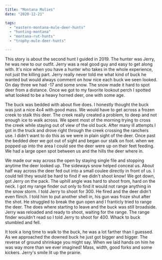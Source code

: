 ```yaml
---
title: "Montana Mulies"
date: "2020-12-21"

tags: 
  - "eastern-montana-mule-deer-hunts"
  - "hunting-montana"
  - "montana-rut-hunts"
  - "trophy-mule-deer-hunts"

---
```


This story is about the second hunt I guided in 2019. The hunter was Jerry, he was new to our outfit. Jerry was a real good guy and easy to get along with. It's nice when you have a hunter who takes in the whole experience, not just the killing part. Jerry really never told me what kind of buck he wanted but would always comment on how nice each buck we seen looked. On day three we had -17 and some snow. The snow made it hard to spot deer from a distance. Once we got to my favorite lookout perch I spotted what looked to be a heavy horned deer, one with some age.

The buck was bedded with about five does. I honestly thought the buck was just a nice 4x4 with good mass. We would have to get across a frozen creek to stalk this deer. The creek really created a problem, to deep and not enough ice to walk across. We spent most of the morning trying to cross the creek while staying out of view of the old buck. After many ill attempts I got in the truck and drove right through the creek crossing the ranchers use. I didn't want to do this as we were in plain sight of the deer. Once past the bedded deer we got out of sight and began our stalk on foot. when we popped up into the area I could see the deer were up on their feet feeding. We had a large open spot between us and the hills the deer where in.

We made our way across the open by staying single file and stopping anytime the deer looked up. The sideways snow helped conceal us. About half way across the deer fed out into a small coulee directly in front of us. I could tell they would be hard to find if we didn't shoot know! We got down, got Jerry on the pack. The uphill angle was hard to shoot from, hard on the neck. I got my range finder out only to find it would not range anything in the snow storm. I told Jerry to shoot for 300. He fired and the deer didn't even flinch. I told him to put another shell in, his gun was froze shut after the shot. He struggled to break the gun open and I franticly tried to range the deer. The does where starting to leave and the buck was still broadside. Jerry was reloaded and ready to shoot, waiting for the range. The range finder wouldn't read so I told Jerry to shoot for 400. Whack to buck stumbled and fell.

It took a long time to walk to the buck, he was a lot farther than I guessed. As we approached the downed buck he just got bigger and bigger. The reverse of ground shrinkage you might say. When we laid hands on him he was way more than we ever imagined! Mass, width, good forks and some kickers. Jerry's smile lit up the prairie.
